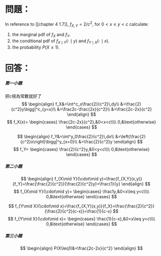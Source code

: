 # 問題：
In reference to [[chapter 4 1.7]], 
$f_{X,Y}=2/c^2$, for $0<x\leq y < c$
calculate:
1. the marginal pdf of $f_X$ and $f_Y$.
2. the conditional pdf of $f_{X\mid Y}(\cdot\mid y)$ and $f_{Y\mid X}(\cdot\mid x)$.
3. the probability $P(X\leq1)$.
# 回答：
##### 第一小題
把c視為常數就好了
$$
\begin{align}
f_X&=\int^c_x\frac{2}{c^2}\,dy\\
&=\frac{2}{c^2}y\bigg|^c_{y=x}\\
&=\frac2c-\frac{2x}{c^2}\\
&=\frac{2c-2x}{c^2}
\end{align}
$$
$$
f_X(x)=
\begin{cases}
\frac{2c-2x}{c^2},&0<x<c\\\\
0,&\text{otherwise}
\end{cases}
$$

$$
\begin{align}
f_Y&=\int^y_0\frac{2}{c^2}\,dx\\
&=\left(\frac{2}{c^2}x\right)\bigg|^y_{x=0}\\
&=\frac{2}{c^2}y
\end{align}
$$
$$
f_Y=
\begin{cases}
\frac{2}{c^2}y,&0<y<c\\\\
0,&\text{otherwise}
\end{cases}
$$
##### 第二小題
$$
\begin{align}
f_{X\mid Y}(\cdot\mid y)=\frac{f_{X,Y}(x,y)}{f_Y}=\frac{\frac{2}{c^2}}{\frac{2}{c^2}y}=\frac{1}{y}
\end{align}
$$
$$
f_{X\mid Y}(\cdot\mid y)=
\begin{cases}
\frac1y,&0<x\leq y<c\\\\
0,&\text{otherwise}
\end{cases}
$$

$$
f_{Y\mid X}(\cdot\mid x)=\frac{f_{X,Y}(x,y)}{f_X}=\frac{\frac{2}{c^2}}{\frac{2}{c^2}(c-x)}=\frac{1}{c-x}
$$
$$
f_{Y\mid X}(\cdot\mid x)=
\begin{cases}
\frac{1}{c-x},&0<x\leq y<c\\\\
0,&\text{otherwise}
\end{cases}
$$
##### 第三小題
$$
\begin{align}
P(X\leq1)&=\frac{2c-2x}{c^2}
\end{align}
$$